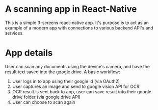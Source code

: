 # A scanning app in React-Native

This is a simple 3-screens react-native app.  It's purpose is to
act as an example of a modern app with connections to various
backend API's and services.

# App details

User can scan any documents using the device's camera, and have the
result text saved into the google drive.  A basic workflow:

 1) User logs in to app using their google id (via OAuth2)
 1) User captures an image and send to google vision API for OCR
 1) OCR result is sent back to app, user can save result into their
 google drive folder (via google drive API)
 1) User can choose to scan again

